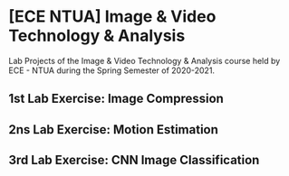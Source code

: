 # [ECE NTUA] Image & Video Technology & Analysis
Lab Projects of the Image & Video Technology & Analysis course held by ECE - NTUA during the Spring Semester of 2020-2021.

## 1st Lab Exercise: Image Compression

## 2ns Lab Exercise: Motion Estimation

## 3rd Lab Exercise: CNN Image Classification



